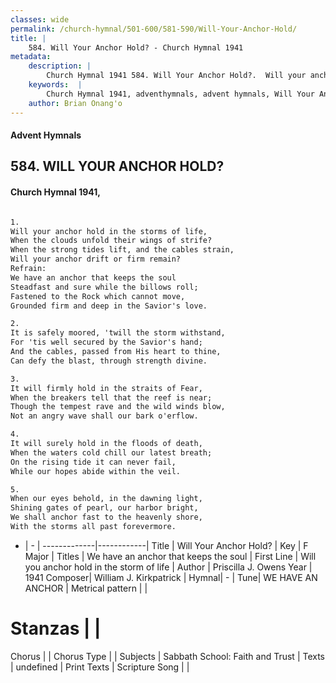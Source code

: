 ```yaml
---
classes: wide
permalink: /church-hymnal/501-600/581-590/Will-Your-Anchor-Hold/
title: |
    584. Will Your Anchor Hold? - Church Hymnal 1941
metadata:
    description: |
        Church Hymnal 1941 584. Will Your Anchor Hold?.  Will your anchor hold in the storms of life,  When the clouds unfold their wings of strife?  When the strong tides lift, and the cables strain,  Will your anchor drift or firm remain?  
    keywords:  |
        Church Hymnal 1941, adventhymnals, advent hymnals, Will Your Anchor Hold?, Will you anchor hold in the storm of life. We have an anchor that keeps the soul 
    author: Brian Onang'o
---
```


#### Advent Hymnals
## 584. WILL YOUR ANCHOR HOLD?
####  Church Hymnal 1941,

```txt

1.
Will your anchor hold in the storms of life, 
When the clouds unfold their wings of strife? 
When the strong tides lift, and the cables strain, 
Will your anchor drift or firm remain? 
Refrain:
We have an anchor that keeps the soul 
Steadfast and sure while the billows roll; 
Fastened to the Rock which cannot move, 
Grounded firm and deep in the Savior's love. 

2.
It is safely moored, 'twill the storm withstand, 
For 'tis well secured by the Savior's hand; 
And the cables, passed from His heart to thine, 
Can defy the blast, through strength divine. 

3.
It will firmly hold in the straits of Fear, 
When the breakers tell that the reef is near; 
Though the tempest rave and the wild winds blow, 
Not an angry wave shall our bark o'erflow. 

4.
It will surely hold in the floods of death, 
When the waters cold chill our latest breath; 
On the rising tide it can never fail, 
While our hopes abide within the veil. 

5.
When our eyes behold, in the dawning light, 
Shining gates of pearl, our harbor bright, 
We shall anchor fast to the heavenly shore, 
With the storms all past forevermore.

```

- |   -  |
-------------|------------|
Title | Will Your Anchor Hold? |
Key | F Major |
Titles | We have an anchor that keeps the soul  |
First Line | Will you anchor hold in the storm of life |
Author | Priscilla J. Owens
Year | 1941
Composer| William J. Kirkpatrick |
Hymnal|  - |
Tune| WE HAVE AN ANCHOR |
Metrical pattern | |
# Stanzas |  |
Chorus |  |
Chorus Type |  |
Subjects | Sabbath School: Faith and Trust |
Texts | undefined |
Print Texts | 
Scripture Song |  |
    
